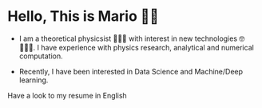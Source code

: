 # Hello, This is Mario 👋🏻

- I am a theoretical physicsist 👨🏻‍🎓 with interest in new technologies 🤓🕵🏻‍♂️. I have experience with physics research, analytical and numerical computation. 

- Recently, I have been interested in Data Science and Machine/Deep learning.

Have a look to my resume in English 
